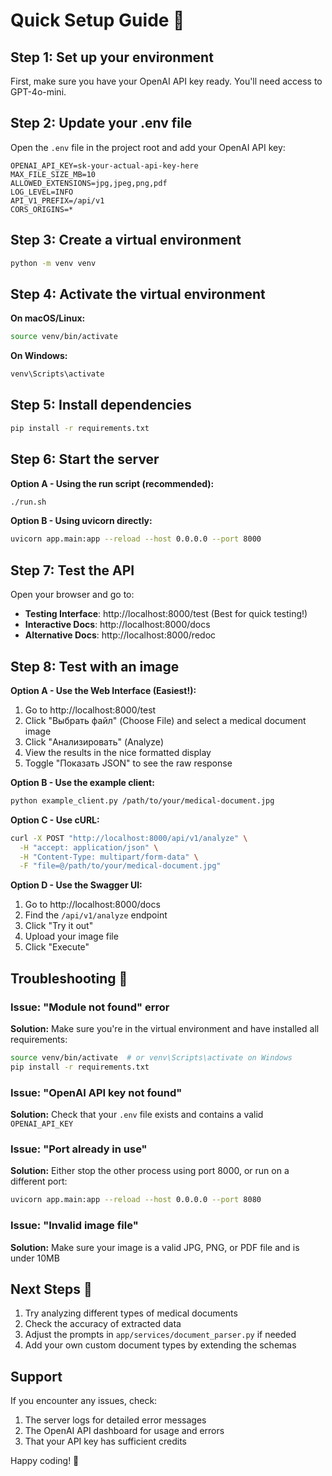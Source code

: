 # Quick Setup Guide 🚀

## Step 1: Set up your environment

First, make sure you have your OpenAI API key ready. You'll need access to GPT-4o-mini.

## Step 2: Update your .env file

Open the `.env` file in the project root and add your OpenAI API key:

```env
OPENAI_API_KEY=sk-your-actual-api-key-here
MAX_FILE_SIZE_MB=10
ALLOWED_EXTENSIONS=jpg,jpeg,png,pdf
LOG_LEVEL=INFO
API_V1_PREFIX=/api/v1
CORS_ORIGINS=*
```

## Step 3: Create a virtual environment

```bash
python -m venv venv
```

## Step 4: Activate the virtual environment

**On macOS/Linux:**
```bash
source venv/bin/activate
```

**On Windows:**
```bash
venv\Scripts\activate
```

## Step 5: Install dependencies

```bash
pip install -r requirements.txt
```

## Step 6: Start the server

**Option A - Using the run script (recommended):**
```bash
./run.sh
```

**Option B - Using uvicorn directly:**
```bash
uvicorn app.main:app --reload --host 0.0.0.0 --port 8000
```

## Step 7: Test the API

Open your browser and go to:
- **Testing Interface**: http://localhost:8000/test (Best for quick testing!)
- **Interactive Docs**: http://localhost:8000/docs
- **Alternative Docs**: http://localhost:8000/redoc

## Step 8: Test with an image

**Option A - Use the Web Interface (Easiest!):**
1. Go to http://localhost:8000/test
2. Click "Выбрать файл" (Choose File) and select a medical document image
3. Click "Анализировать" (Analyze)
4. View the results in the nice formatted display
5. Toggle "Показать JSON" to see the raw response

**Option B - Use the example client:**
```bash
python example_client.py /path/to/your/medical-document.jpg
```

**Option C - Use cURL:**
```bash
curl -X POST "http://localhost:8000/api/v1/analyze" \
  -H "accept: application/json" \
  -H "Content-Type: multipart/form-data" \
  -F "file=@/path/to/your/medical-document.jpg"
```

**Option D - Use the Swagger UI:**
1. Go to http://localhost:8000/docs
2. Find the `/api/v1/analyze` endpoint
3. Click "Try it out"
4. Upload your image file
5. Click "Execute"

## Troubleshooting 🔧

### Issue: "Module not found" error
**Solution:** Make sure you're in the virtual environment and have installed all requirements:
```bash
source venv/bin/activate  # or venv\Scripts\activate on Windows
pip install -r requirements.txt
```

### Issue: "OpenAI API key not found"
**Solution:** Check that your `.env` file exists and contains a valid `OPENAI_API_KEY`

### Issue: "Port already in use"
**Solution:** Either stop the other process using port 8000, or run on a different port:
```bash
uvicorn app.main:app --reload --host 0.0.0.0 --port 8080
```

### Issue: "Invalid image file"
**Solution:** Make sure your image is a valid JPG, PNG, or PDF file and is under 10MB

## Next Steps 🎯

1. Try analyzing different types of medical documents
2. Check the accuracy of extracted data
3. Adjust the prompts in `app/services/document_parser.py` if needed
4. Add your own custom document types by extending the schemas

## Support

If you encounter any issues, check:
1. The server logs for detailed error messages
2. The OpenAI API dashboard for usage and errors
3. That your API key has sufficient credits

Happy coding! 🎉

